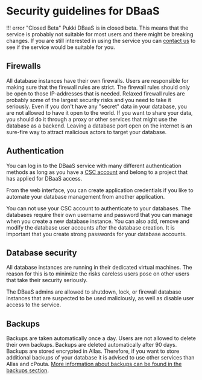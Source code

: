 # Security guidelines for DBaaS

!!! error "Closed Beta"
    Pukki DBaaS is in closed beta. This means that the service is probably not suitable for most users
    and there might be breaking changes. If you are still interested in using the service you can
    [contact us](../../support/contact.md) to see if the service would be suitable for you.

## Firewalls

All database instances have their own firewalls. Users are responsible for making sure that the firewall rules are strict. The firewall rules should only be open to those IP-addresses that is needed. Relaxed firewall rules are probably some of the largest security risks and you need to take it seriously. Even if you don't have any "secret" data in your database, you are not allowed to have it open to the world. If you want to share your data, you should do it through a proxy or other services that might use the database as a backend. Leaving a database port open on the internet is an sure-fire way to attract malicious actors to target your database.

## Authentication

You can log in to the DBaaS service with many different authentication methods as long as you have a [CSC account](../../../accounts/how-to-create-new-user-account/) and belong to a project that has applied for DBaaS access.

From the web interface, you can create application credentials if you like to automate your database management from another application.

You can not use your CSC account to authenticate to your databases. The databases require their own username and password that you can manage when you create a new database instance. You can also add, remove and modify the database user accounts after the database creation. It is important that you create strong passwords for your database accounts.

## Database security

All database instances are running in their dedicated virtual machines. The reason for this is to minimize the risks careless users pose on other users that take their security seriously.

The DBaaS admins are allowed to shutdown, lock, or firewall database instances that are suspected to be used maliciously, as well as disable user access to the service.

## Backups

Backups are taken automatically once a day. Users are not allowed to delete their own backups.
Backups are deleted automatically after 90 days. Backups are stored encrypted in Allas. Therefore, if
you want to store additional backups of your database it is advised to use other services than
Allas and cPouta. [More information about backups can be found in the backups section](backups.md).
